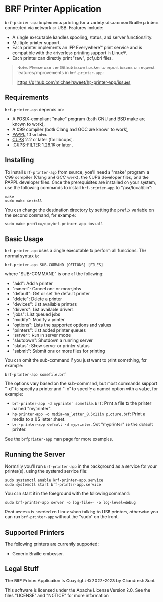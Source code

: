 BRF Printer Application
======================



`brf-printer-app` implements printing for a variety of common Braille printers
connected via network or USB.  Features include:

- A single executable handles spooling, status, and server functionality.
- Multiple printer support.
- Each printer implements an IPP Everywhere™ print service and is compatible
  with the driverless printing support in Linux®.
- Each printer can directly print "raw", pdf,ubrl files.


> Note: Please use the Github issue tracker to report issues or request
> features/improvements in `brf-printer-app`:
>
> <https://github.com/michaelrsweet/hp-printer-app/issues>


Requirements
------------

`brf-printer-app` depends on:

- A POSIX-compliant "make" program (both GNU and BSD make are known to work),
- A C99 compiler (both Clang and GCC are known to work),
- [PAPPL](https://www.msweet.org/pappl) 1.1 or later.
- [CUPS](https://openprinting.github.io/cups) 2.2 or later (for libcups).
- .[CUPS-FILTER](https://github.com/OpenPrinting/cups-filters) 1.28.16 or later .


Installing
----------
To install `brf-printer-app` from source, you'll need a "make"
program, a C99 compiler (Clang and GCC work), the CUPS developer files, and the
PAPPL developer files.  Once the prerequisites are installed on your system,
use the following commands to install `brf-printer-app` to "/usr/local/bin":

    make
    sudo make install

You can change the destination directory by setting the `prefix` variable on
the second command, for example:

    sudo make prefix=/opt/brf-printer-app install
    


Basic Usage
-----------

`brf-printer-app` uses a single executable to perform all functions.  The normal
syntax is:

    brf-printer-app SUB-COMMAND [OPTIONS] [FILES]

where "SUB-COMMAND" is one of the following:

- "add": Add a printer
- "cancel": Cancel one or more jobs
- "default": Get or set the default printer
- "delete": Delete a printer
- "devices": List available printers
- "drivers": List available drivers
- "jobs": List queued jobs
- "modify": Modify a printer
- "options": Lists the supported options and values
- "printers": List added printer queues
- "server": Run in server mode
- "shutdown": Shutdown a running server
- "status": Show server or printer status
- "submit": Submit one or more files for printing

You can omit the sub-command if you just want to print something, for example:

    brf-printer-app somefile.brf

The options vary based on the sub-command, but most commands support "-d" to
specify a printer and "-o" to specify a named option with a value, for example:

- `brf-printer-app -d myprinter somefile.brf`: Print a file to the printer named
  "myprinter".
- `hp-printer-app -o media=na_letter_8.5x11in picture.brf`: Print a media to a US
  letter sheet.
- `brf-printer-app default -d myprinter`: Set "myprinter" as the default printer.

See the `brfprinter-app` man page for more examples.


Running the Server
------------------

Normally you'll run `brf-printer-app` in the background as a service for your
printer(s), using the systemd service file:

    sudo systemctl enable brf-printer-app.service
    sudo systemctl start brf-printer-app.service

You can start it in the foreground with the following command:

    sudo brf-printer-app server -o log-file=- -o log-level=debug

Root access is needed on Linux when talking to USB printers, otherwise you can
run `brf-printer-app` without the "sudo" on the front.


Supported Printers
------------------

The following printers are currently supported:

- Generic Braille embosser.


Legal Stuff
-----------

The BRF Printer Application is Copyright © 2022-2023 by Chandresh Soni.

This software is licensed under the Apache License Version 2.0.  See the files
"LICENSE" and "NOTICE" for more information.
